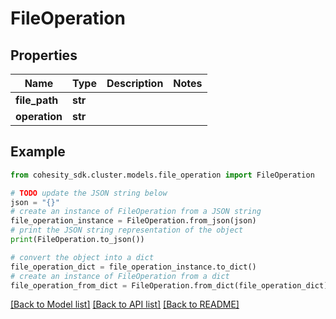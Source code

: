 # FileOperation


## Properties

Name | Type | Description | Notes
------------ | ------------- | ------------- | -------------
**file_path** | **str** |  | 
**operation** | **str** |  | 

## Example

```python
from cohesity_sdk.cluster.models.file_operation import FileOperation

# TODO update the JSON string below
json = "{}"
# create an instance of FileOperation from a JSON string
file_operation_instance = FileOperation.from_json(json)
# print the JSON string representation of the object
print(FileOperation.to_json())

# convert the object into a dict
file_operation_dict = file_operation_instance.to_dict()
# create an instance of FileOperation from a dict
file_operation_from_dict = FileOperation.from_dict(file_operation_dict)
```
[[Back to Model list]](../README.md#documentation-for-models) [[Back to API list]](../README.md#documentation-for-api-endpoints) [[Back to README]](../README.md)


